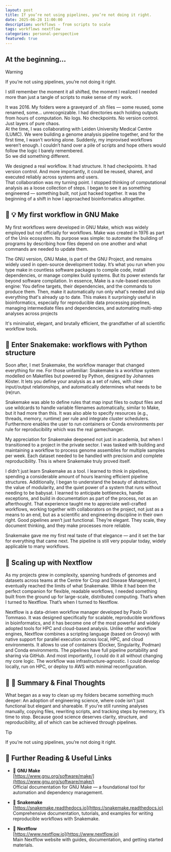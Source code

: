 ```yaml
---
layout: post
title: If you’re not using pipelines, you’re not doing it right.
date: 2025-06-28 11:00:00
description: workflows - from scripts to scale
tags: workflows nextflow
categories: personal-perspective
featured: true
---
```


## At the beginning...

> [!WARNING]
> If you’re not using pipelines, you’re not doing it right.

I still remember the moment it all shifted, the moment I realized I needed more than just a tangle of scripts to make sense of my work.     

It was 2016. My folders were a graveyard of .sh files — some reused, some renamed, some... unrecognizable. I had directories each holding outputs from hours of computation. No logs. No checkpoints. No version control. Just layers of pure chaos.        
At the time, I was collaborating with Leiden University Medical Centre (LUMC). We were building a genome analysis pipeline together, and for the first time, I wasn’t working alone. Suddenly, my improvised workflows weren’t enough. I couldn’t hand over a pile of scripts and hope others would follow the logic I barely remembered.     
So we did something different.     

We designed a real workflow. It had structure. It had checkpoints. It had version control. And more importantly, it could be reused, shared, and executed reliably across systems and users.     
That collaboration was my turning point. I stopped thinking of computational analysis as a loose collection of steps. I began to see it as something engineered — something built, not just hacked together. It was the beginning of a shift in how I approached bioinformatics altogether.     

## 🧰 :bulb: My first workflow in GNU Make

My first workflows were developed in GNU Make, which was widely employed but not officially for workflows. Make was created in 1976 as part of the Unix ecosystem. 
Its purpose was simple: to automate the building of programs by describing how files depend on one another and what commands are needed to update them.

The GNU version, GNU Make, is part of the GNU Project, and remains widely used in open-source development today. It’s what you run when you type make in countless software packages to compile code, install dependencies, or manage complex build systems.
But its power extends far beyond software compilation.
In essence, Make is a rule-based execution engine:
You define targets, their dependencies, and the commands to produce them. Then, make it automatically run only what's needed and skip everything that's already up to date.
This makes it surprisingly useful in bioinformatics, especially for reproducible data processing pipelines, managing intermediate files and dependencies, and automating multi-step analyses across projects

It's minimalist, elegant, and brutally efficient, the grandfather of all scientific workflow tools.

## :snake: Enter Snakemake: workflows with Python structure

Soon after, I met Snakemake, the workflow manager that changed everything for me.
For those unfamiliar: Snakemake is a workflow system modelled on Makefiles but powered by Python, designed by Johannes Köster. 
It lets you define your analysis as a set of rules, with clear input/output relationships, and automatically determines what needs to be (re)run.

Snakemake was able to define rules that map input files to output files and use wildcards to handle variable filenames automatically, similar to Make, but it had more than this. 
It was also able to specify resources (e.g., threads, memory, runtime) per rule and integrate cluster schedulers. Furthermore enables the user to run containers or Conda environments per rule for reproducibility which was the real gamechanger.

My appreciation for Snakemake deepened not just in academia, but when I transitioned to a project in the private sector. 
I was tasked with building and maintaining a workflow to process genome assemblies for multiple samples per week. Each dataset needed to be handled with precision and complete reproducibility. This is where Snakemake truly proved itself.

I didn’t just learn Snakemake as a tool. I learned to think in pipelines, spending a considerable amount of hours learning efficient pipeline structures. Additionally, I began to understand the beauty of abstraction, the value of modularity, and the quiet power of a system that runs without needing to be babysat. 
I learned to anticipate bottlenecks, handle exceptions, and build in documentation as part of the process, not as an afterthought. That experience taught me to appreciate well-crafted workflows, working together with collaborators on the project,  not just as a means to an end, but as a scientific and engineering discipline in their own right.
Good pipelines aren’t just functional. They’re elegant. They scale, they document thinking, and they make processes more reliable.

Snakemake gave me my first real taste of that elegance — and it set the bar for everything that came next.
The pipeline is still very popular today, widely applicable to many workflows. 

## 🔄 Scaling up with Nextflow

As my projects grew in complexity, spanning hundreds of genomes and datasets across teams at the Centre for Crop and Disease Management, I eventually reached the limits of what Snakemake. 
While it had been the perfect companion for flexible, readable workflows, I needed something built from the ground up for large-scale, distributed computing. That’s when I turned to Nextflow.
That’s when I turned to Nextflow.

Nextflow is a data-driven workflow manager developed by Paolo Di Tommaso. It was designed specifically for scalable, reproducible workflows in bioinformatics, and it has become one of the most powerful and widely adopted tools for HPC and cloud-based analysis.
Unlike other workflow engines, Nextflow combines a scripting language (based on Groovy) with native support for parallel execution across local, HPC, and cloud environments. It allows to use of containers (Docker, Singularity, Podman) and Conda environments. 
The pipelines have full pipeline portability and sharing via GitHub. 
And most importantly, I could do it all without changing my core logic. The workflow was infrastructure-agnostic. I could develop locally, run on HPC, or deploy to AWS with minimal reconfiguration.

## :loudspeaker: :pushpin: Summary & Final Thoughts

What began as a way to clean up my folders became something much deeper:
An adoption of engineering science, where code isn’t just functional but elegant and shareable. 
If you're still running analyses manually, copying files, rewriting scripts, and tracking steps by memory, it’s time to stop.
Because good science deserves clarity, structure, and reproducibility, all of which can be achieved through pipelines.

> [!TIP]
> If you’re not using pipelines, you’re not doing it right.

## 🔗 Further Reading & Useful Links

- 🧰 **GNU Make**  
  [https://www.gnu.org/software/make/](https://www.gnu.org/software/make/)  
  Official documentation for GNU Make — a foundational tool for automation and dependency management.

- 🐍 **Snakemake**  
  [https://snakemake.readthedocs.io](https://snakemake.readthedocs.io)  
  Comprehensive documentation, tutorials, and examples for writing reproducible workflows with Snakemake.

- 🔄 **Nextflow**  
  [https://www.nextflow.io](https://www.nextflow.io)  
  Main Nextflow website with guides, documentation, and getting started materials.
